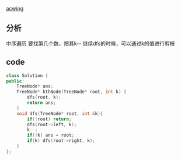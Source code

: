 [acwing](https://www.acwing.com/problem/content/description/66/)
## 分析
中序遍历
要找第几个数，把其k--
继续dfs的时候，可以通过k的值进行剪枝

## code
```c++
class Solution {
public:
    TreeNode* ans;
    TreeNode* kthNode(TreeNode* root, int k) {
        dfs(root, k);
        return ans;
    }
    void dfs(TreeNode* root, int &k){
        if(!root) return;
        dfs(root->left, k);
        k--;
        if(!k) ans = root;
        if(k) dfs(root->right, k);
    }
};
```
